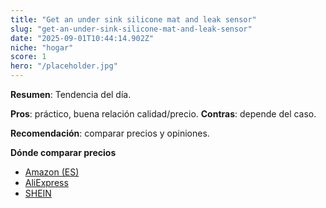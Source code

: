 ```yaml
---
title: "Get an under sink silicone mat and leak sensor"
slug: "get-an-under-sink-silicone-mat-and-leak-sensor"
date: "2025-09-01T10:44:14.902Z"
niche: "hogar"
score: 1
hero: "/placeholder.jpg"
---
```


**Resumen**: Tendencia del día.

**Pros**: práctico, buena relación calidad/precio. **Contras**: depende del caso.

**Recomendación**: comparar precios y opiniones.

**Dónde comparar precios**
- [Amazon (ES)](https://www.amazon.es/s?k=Get+an+under+sink+silicone+mat+and+leak+sensor&tag=teknovashop25-21)
- [AliExpress](https://www.aliexpress.com/wholesale?SearchText=Get+an+under+sink+silicone+mat+and+leak+sensor)
- [SHEIN](https://www.shein.com/pdsearch?q=Get+an+under+sink+silicone+mat+and+leak+sensor)
